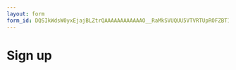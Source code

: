```yaml
---
layout: form
form_id: DQSIkWdsW0yxEjajBLZtrQAAAAAAAAAAAAO__RaMkSVUQUU5VTVRTUpROFZBT1IzQlNRQU9FQlVaVS4u
---
```


# Sign up